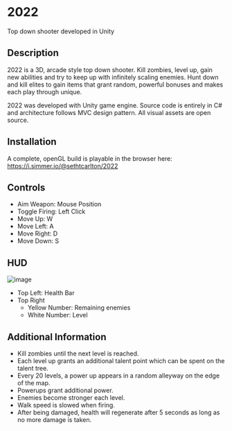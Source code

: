 # 2022
Top down shooter developed in Unity

## Description
2022 is a 3D, arcade style top down shooter. Kill zombies, level up,
gain new abilities and try to keep up with infinitely scaling
enemies. Hunt down and kill elites to gain items that grant random,
powerful bonuses and makes each play through unique.

2022 was developed with Unity game engine. Source code is entirely
in C# and architecture follows MVC design pattern. All visual assets
are open source. 

## Installation
A complete, openGL build is playable in the browser here:
https://i.simmer.io/@sethtcarlton/2022

## Controls
* Aim Weapon: Mouse Position
* Toggle Firing: Left Click
* Move Up: W
* Move Left: A
* Move Right: D
* Move Down: S

## HUD
![image](https://user-images.githubusercontent.com/58635162/193425964-ff53712b-7e81-4cf0-ab06-281d69550afb.png)
* Top Left: Health Bar
* Top Right
    * Yellow Number: Remaining enemies
    * White Number: Level

## Additional Information
* Kill zombies until the next level is reached.
* Each level up grants an additional talent point which can be spent on the talent tree.
* Every 20 levels, a power up appears in a random alleyway on the edge of the map.
* Powerups grant additional power.
* Enemies become stronger each level.
* Walk speed is slowed when firing.
* After being damaged, health will regenerate after 5 seconds as long as no more damage is taken.
